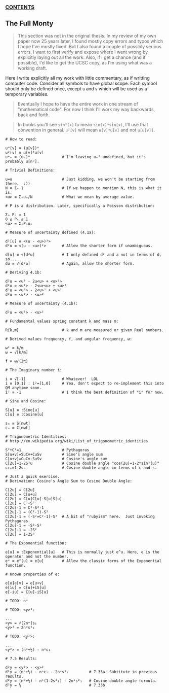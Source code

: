 ### [CONTENTS](CONTENTS.md)

## The Full Monty

> This section was not in the original thesis.
> In my review of my own paper now 25 years later,
> I found mostly copy errors and typos which I hope I've mostly fixed.
> But I also found a couple of possibly serious errors.
> I want to first verify and expose where I went wrong by explicitly laying out all the work.
> Also, if I get a chance (and if possible), I'd like to get the UCSC copy, as I'm using what was a working draft.

Here I write explicitly all my work with little commentary, as if writting computer code.
Consider all symbols to have global scope.
Each symbol should only be defined once, except `u` and `v` which will be used as a temporary variables.

> Eventually I hope to have the entire work in one stream of "mathematical code".
> For now I think I'll work my way backwards, back and forth.

> In books you'll see `sin²(x)` to mean `sin(x)*sin(x)`,
> I'll use that convention in general.
> `u²[v]` will mean `u[v]*u[v]` and not `u[u[v]]`.

```
# How to read:

uⁿ[v] ≡ (u[v])ⁿ
u²[v] ≡ u[v]*u[v]
uᵐₙ ≡ (uₙ)ᵐ              # I'm leaving uₙ² undefined, but it's probably u[n²].

# Trivial Definitions:

u=u                      # Just kidding, we won't be starting from there.  :))
N ≡ Σₙ 1                 # If we happen to mention N, this is what it is.
<u> ≡ Σₙuₙ/N             # What we mean by average value.

# P is a distribution. Later, specifically a Poisson distribution:

Σₙ Pₙ = 1
0 ≤ Pₙ ≤ 1
<u> = ΣₙPₙuₙ

# Measure of uncertainty defined (4.1a):

d²[u] ≡ <(u - <u>)²>
d²u ≡ <(u - <u>)²>       # Allow the shorter form if unambiguous.

d[u] ≡ √[d²u]            # I only defined d² and a not in terms of d, so...
du ≡ √[d²u]              # Again, allow the shorter form.

# Deriving 4.1b:

d²u = <u² - 2u<u> + <u>²>
d²u = <u²> - 2<u><u> + <u>²
d²u = <u²> - 2<u>² + <u>²
d²u = <u²> - <u>²

# Measure of uncertainty (4.1b):

d²u = <u²> - <u>²

# Fundamental values spring constant k and mass m:

R{k,m}                   # k and m are measured or given Real numbers.

# Derived values frequency, f, and angular frequency, ω:

ω² ≡ k/m
ω = √[k/m]

f ≡ ω/(2π)

# The Imaginary number i:

i ≡ √[-1]                # Whatever!  LOL
i ≡ [0,1] : i²=[1,0]     # Yea, don't expect to re-implement this into QM anytime soon.
i² ≡ -1                  # I think the best definition of "i" for now.

# Sine and Cosine:

S[u] ≡ :Sine[u]
C[u] ≡ :Cosine[u]

sₙ ≡ S[nωt]
cₙ ≡ C[nωt]

# Trigonometric Identities:
# http://en.wikipedia.org/wiki/List_of_trigonometric_identities

S²+C²=1                  # Pythagoras
S[u+v]=SuCv+CuSv         # Sine's angle sum
C[u+v]=CuCv-SuSv         # Cosine's angle sum
C[2u]=1-2S²u             # Cosine double angle "cos(2u)=1-2*sin²(u)"
c₂ₙ=1-2sₙ                # Cosine double angle in terms of c and s.

# Just a quick exercise.
# Derivation: Cosine's Angle Sum to Cosine Double Angle:

C[2u] = C[2u]
C[2u] = C[u+u]
C[2u] = C[u]C[u]-S[u]S[u]
C[2u] = C²-S²
C[2u]-1 = C²-S²-1
C[2u]-1 = (C²-1)-S²
C[2u]-1 = (-S²=C²-1)-S²  # A bit of "rubyism" here.  Just invoking Pythagoras.
C[2u]-1 = -S²-S²
C[2u]-1 = -2S²
C[2u] = 1-2S²

# The Exponential function:

e[u] ≡ :Exponential[u]   # This is normally just e^u. Here, e is the operator and not the number.
eᵘ ≡ e^(u) ≡ e[u]        # Allow the classic forms of the Exponential function.

# Known properties of e:

e[u]e[v] = e[u+v]
e[iu] = C[u]+iS[u]
e[-iu] = C[u]-iS[u]

# TODO: nᵒ

# TODO: <y>²:

...
<y> = √[2nᵒ]s₁
<y>² = 2nᵒs²₁

# TODO: <y²>:

...
<y²> = (nᵒ+½) - nᵒc₂

# 7.5 Results:

d²y = <y²> - <y>²
d²y = (nᵒ+½) - nᵒc₂ - 2nᵒs²₁         # 7.33a: Subtitute in previous results.
d²y = (nᵒ+½) - nᵒ(1-2s²₁) - 2nᵒs²₁   # Cosine double angle formula.
d²y = ½                              # 7.33b.

```
